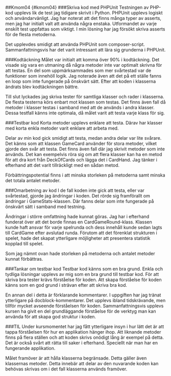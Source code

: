 ##Kmom04 {#kmom04}
###Skriva kod med PHPUnit
Testningen av PHP-kod upplevs lik de test jag tidigare skrivit i Python. PHPUnit upplevs logiskt och användarvänligt. Jag har noterat att det finns många typer av asserts, men jag har initialt valt att använda några enstaka. Utformandet av varje enskilt test uppfattas som viktigt. I min lösning har jag försökt skriva asserts för de flesta metoderna.

Det upplevdes smidigt att använda PHPUnit som composer-script. Sammanfattningsvis har det varit intressant att lära sig grunderna i PHPUnit.

###Kodtäckning
Målet var initialt att komma över 90% i kodtäckning. Det visade sig vara en utmaning då några metoder inte var optimalt skrivna för att testas. En del som uppmärksammades som mer svårtestad var de funktioner som innehöll logik. Jag noterade även att det på ett ställe fanns en loop som inte fungerade på önskvärt sätt. Efter att koden i klasserna ändrats blev kodtäckningen bättre.

Till slut lyckades jag skriva tester för samtliga klasser och rader i klasserna. De flesta testerna körs enbart mot klassen som testas. Det finns även fall då metoder i klasser testas i samband med att de används i andra klasser. Dessa testfall känns inte optimala, då målet varit att testa varje klass för sig.

###Testbar kod
Korta metoder upplevs enklare att testa. Därav har klasser med korta enkla metoder varit enklare att arbeta med.

Delar av min kod gick smidigt att testa, medan andra delar var lite svårare. Det känns som att klassen GameCard använder för stora metoder, vilket gjorde den svår att testa. Det finns även fall där jag skrivit metoder som inte används. Det kan exempelvis röra sig om att flera klasser kan ha en metod för att dra kort från DeckOfCards och lägga det i CardHand. Jag tänker i efterhand att det varit tillräckligt med en sådan metod.

Förbättringspotential finns i att minska storleken på metoderna samt minska det totala antalet metoder.

###Omarbetning av kod
I de fall koden inte gick att testa, eller var svårtestad, gjorde jag ändringar i koden. Det rörde sig framförallt om ändringar i GameStats-klassen. Där fanns delar som inte fungerade på önskvärt sätt i samband med testning.

Ändringar i större omfattning hade kunnat göras. Jag har i efterhand funderat över att det borde finnas en CardGameRound-klass. Klassen kunde haft ansvar för varje spelrunda och dess innehåll kunde sedan lagts till CardGame efter avslutad runda. Förutom att det förenklat strukturen i spelet, hade det skapat ytterligare möjligheter att presentera statistik kopplad till spelet.

Som jag nämnt ovan hade storleken på metoderna och antalet metoder kunnat förbättras.

###Tankar om testbar kod
Testbar kod känns som en bra grund. Enkla och tydliga lösningar upplevs av mig som en bra grund till testbar kod. För att skriva bra tester krävs förståelse för koden. Att skapa förståelse för koden känns som en god grund i strävan efter att skriva bra kod.

En annan del i detta är förklarande kommentarer. I uppgiften har jag tränat ytterligare på docblock-kommentarer. Det upplevs ibland tidskrävande, men tillför mycket avseende förståelsen för koden. Sammanfattningsvis upplevs kursen ha givit en del grundläggande förståelse för de verktyg man kan använda för att skapa god struktur i koden.

###TIL
Under kursmomentet har jag fått ytterligare insyn i hur lätt det är att tappa förståelsen för hur en applikation hänger ihop. Att liknande metoder finns på flera ställen och att koden skrivs onödigt lång är exempel på detta. Det är också svårt att rätta till saker i efterhand. Speciellt när man har en fungerande applikation.

Målet framöver är att hålla klasserna begränsade. Detta gäller även klassernas metoder. Detta innebär att delar av den nuvarande koden kan behövas skrivas om i det fall klasserna används framöver.
